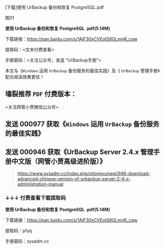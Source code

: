 [下载]使用 UrBackup 备份和恢复 PostgreSQL.pdf







图01



**使用 UrBackup 备份和恢复 PostgreSQL .pdf(5.14M)**

下载链接：https://pan.baidu.com/s/1AjF30xCVEotS8GLmnR_cqw

提取码：<文末付费查看>

手册密码：<关注公众号，发送 “UrBackup手册”>





本文与《`Windows` 运用 `UrBackup` 备份服务的最佳实践》及《 `UrBackup` 管理手册》配合阅读效果更佳！

## 墙裂推荐 `PDF` 付费版本：

<关注网管小贾微信公众号>

## 发送 000977 获取《`Windows` 运用 `UrBackup` 备份服务的最佳实践》

## 发送 000946 获取《UrBackup Server 2.4.x 管理手册中文版（网管小贾高级进阶版）》

> https://www.sysadm.cc/index.php/xitongyunwei/946-download-advanced-chinese-version-of-urbackup-server-2-4-x-administration-manual 



### ↓↓↓ 付费查看下载提取码





**使用 UrBackup 备份和恢复 PostgreSQL .pdf(5.14M)**

下载链接：https://pan.baidu.com/s/1AjF30xCVEotS8GLmnR_cqw

提取码：pfyq

手册密码：sysadm.cc

